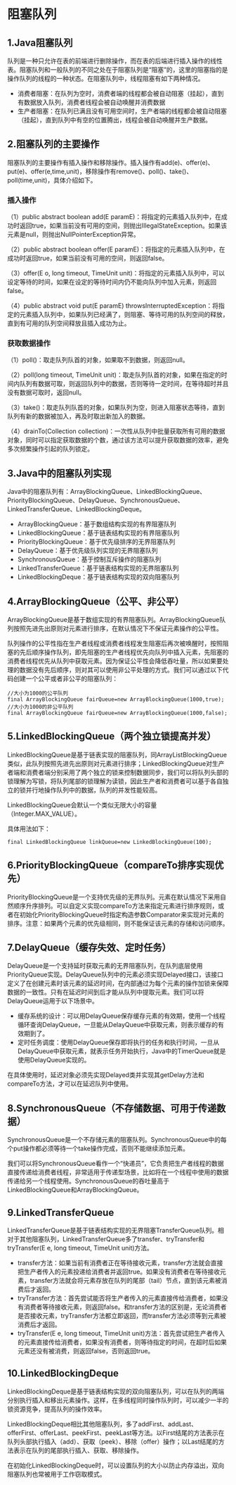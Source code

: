 # 阻塞队列

## 1.Java阻塞队列

队列是一种只允许在表的前端进行删除操作，而在表的后端进行插入操作的线性表。阻塞队列和一般队列的不同之处在于阻塞队列是“阻塞”的，这里的阻塞指的是操作队列的线程的一种状态。在阻塞队列中，线程阻塞有如下两种情况。

- 消费者阻塞：在队列为空时，消费者端的线程都会被自动阻塞（挂起），直到有数据放入队列，消费者线程会被自动唤醒并消费数据
- 生产者阻塞：在队列已满且没有可用空间时，生产者端的线程都会被自动阻塞（挂起），直到队列中有空的位置腾出，线程会被自动唤醒并生产数据。

## 2.阻塞队列的主要操作

阻塞队列的主要操作有插入操作和移除操作。插入操作有add(e)、offer(e)、put(e)、offer(e,time,unit)，移除操作有remove()、poll()、take()、poll(time,unit)，具体介绍如下。

### 插入操作

（1）public abstract boolean add(E paramE)：将指定的元素插入队列中，在成功时返回true，如果当前没有可用的空间，则抛出IllegalStateException。如果该元素是null，则抛出NullPointerException异常。

（2）public abstract boolean offer(E paramE)：将指定的元素插入队列中，在成功时返回true，如果当前没有可用的空间，则返回false。

（3）offer(E o, long timeout, TimeUnit unit)：将指定的元素插入队列中，可以设定等待的时间，如果在设定的等待时间内仍不能向队列中加入元素，则返回false。

（4）public abstract void put(E paramE) throwsInterruptedException：将指定的元素插入队列中，如果队列已经满了，则阻塞、等待可用的队列空间的释放，直到有可用的队列空间释放且插入成功为止。

### 获取数据操作

（1）poll()：取走队列队首的对象，如果取不到数据，则返回null。

（2）poll(long timeout, TimeUnit unit)：取走队列队首的对象，如果在指定的时间内队列有数据可取，则返回队列中的数据，否则等待一定时间，在等待超时并且没有数据可取时，返回null。

（3）take()：取走队列队首的对象，如果队列为空，则进入阻塞状态等待，直到队列有新的数据被加入，再及时取出新加入的数据。

（4）drainTo(Collection collection)：一次性从队列中批量获取所有可用的数据对象，同时可以指定获取数据的个数，通过该方法可以提升获取数据的效率，避免多次频繁操作引起的队列锁定。

## 3.Java中的阻塞队列实现

Java中的阻塞队列有：ArrayBlockingQueue、LinkedBlockingQueue、PriorityBlockingQueue、DelayQueue、SynchronousQueue、LinkedTransferQueue、LinkedBlockingDeque。

- ArrayBlockingQueue：基于数组结构实现的有界阻塞队列
- LinkedBlockingQueue：基于链表结构实现的有界阻塞队列
- PriorityBlockingQueue：基于优先级排序的无界阻塞队列
- DelayQueue：基于优先级队列实现的无界阻塞队列
- SynchronousQueue：基于控制互斥操作的阻塞队列
- LinkedTransferQueue：基于链表结构实现的无界阻塞队列
- LinkedBlockingDeque：基于链表结构实现的双向阻塞队列

## 4.ArrayBlockingQueue（公平、非公平）

ArrayBlockingQueue是基于数组实现的有界阻塞队列。ArrayBlockingQueue队列按照先进先出原则对元素进行排序，在默认情况下不保证元素操作的公平性。

队列操作的公平性指在生产者线程或消费者线程发生阻塞后再次被唤醒时，按照阻塞的先后顺序操作队列，即先阻塞的生产者线程优先向队列中插入元素，先阻塞的消费者线程优先从队列中获取元素。因为保证公平性会降低吞吐量，所以如果要处理的数据没有先后顺序，则对其可以使用非公平处理的方式。我们可以通过以下代码创建一个公平或者非公平的阻塞队列：

```
//大小为1000的公平队列
final ArrayBlockingQueue fairQueue=new ArrayBlockingQueue(1000,true);
//大小为1000的非公平队列
final ArrayBlockingQueue fairQueue=new ArrayBlockingQueue(1000,false);
```

## 5.LinkedBlockingQueue（两个独立锁提高并发）

LinkedBlockingQueue是基于链表实现的阻塞队列，同ArrayListBlockingQueue类似，此队列按照先进先出原则对元素进行排序；LinkedBlockingQueue对生产者端和消费者端分别采用了两个独立的锁来控制数据同步，我们可以将队列头部的锁理解为写锁，将队列尾部的锁理解为读锁，因此生产者和消费者可以基于各自独立的锁并行地操作队列中的数据，队列的并发性能较高。

LinkedBlockingQueue会默认一个类似无限大小的容量（Integer.MAX_VALUE）。

具体用法如下：

```
final LinkedBlockingQueue linkQueue=new LinkedBlockingQueue(100);
```

## 6.PriorityBlockingQueue（compareTo排序实现优先）

PriorityBlockingQueue是一个支持优先级的无界队列。元素在默认情况下采用自然顺序升序排列。可以自定义实现compareTo方法来指定元素进行排序规则，或者在初始化PriorityBlockingQueue时指定构造参数Comparator来实现对元素的排序。注意：如果两个元素的优先级相同，则不能保证该元素的存储和访问顺序。

## 7.DelayQueue（缓存失效、定时任务）

DelayQueue是一个支持延时获取元素的无界阻塞队列，在队列底层使用PriorityQueue实现。DelayQueue队列中的元素必须实现Delayed接口，该接口定义了在创建元素时该元素的延迟时间，在内部通过为每个元素的操作加锁来保障数据的一致性。只有在延迟时间到后才能从队列中提取元素。我们可以将DelayQueue运用于以下场景中。

- 缓存系统的设计：可以用DelayQueue保存缓存元素的有效期，使用一个线程循环查询DelayQueue，一旦能从DelayQueue中获取元素，则表示缓存的有效期到了。
- 定时任务调度：使用DelayQueue保存即将执行的任务和执行时间，一旦从DelayQueue中获取元素，就表示任务开始执行，Java中的TimerQueue就是使用DelayQueue实现的。

在具体使用时，延迟对象必须先实现Delayed类并实现其getDelay方法和compareTo方法，才可以在延迟队列中使用。

## 8.SynchronousQueue（不存储数据、可用于传递数据）

SynchronousQueue是一个不存储元素的阻塞队列。SynchronousQueue中的每个put操作都必须等待一个take操作完成，否则不能继续添加元素。

我们可以将SynchronousQueue看作一个“快递员”，它负责把生产者线程的数据直接传递给消费者线程，非常适用于传递型场景，比如将在一个线程中使用的数据传递给另一个线程使用。SynchronousQueue的吞吐量高于LinkedBlockingQueue和ArrayBlockingQueue。

## 9.LinkedTransferQueue

LinkedTransferQueue是基于链表结构实现的无界阻塞TransferQueue队列。相对于其他阻塞队列，LinkedTransferQueue多了transfer、tryTransfer和tryTransfer(E e, long timeout, TimeUnit unit)方法。

- transfer方法：如果当前有消费者正在等待接收元素，transfer方法就会直接把生产者传入的元素投递给消费者并返回true。如果没有消费者在等待接收元素，transfer方法就会将元素存放在队列的尾部（tail）节点，直到该元素被消费后才返回。
- tryTransfer方法：首先尝试能否将生产者传入的元素直接传给消费者，如果没有消费者等待接收元素，则返回false。和transfer方法的区别是，无论消费者是否接收元素，tryTransfer方法都立即返回，而transfer方法必须等到元素被消费后才返回。
- tryTransfer(E e, long timeout, TimeUnit unit)方法：首先尝试把生产者传入的元素直接传给消费者，如果没有消费者，则等待指定的时间，在超时后如果元素还没有被消费，则返回false，否则返回true。

## 10.LinkedBlockingDeque

LinkedBlockingDeque是基于链表结构实现的双向阻塞队列，可以在队列的两端分别执行插入和移出元素操作。这样，在多线程同时操作队列时，可以减少一半的锁资源竞争，提高队列的操作效率。

LinkedBlockingDeque相比其他阻塞队列，多了addFirst、addLast、offerFirst、offerLast、peekFirst、peekLast等方法。以First结尾的方法表示在队列头部执行插入（add）、获取（peek）、移除（offer）操作；以Last结尾的方法表示在队列的尾部执行插入、获取、移除操作。

在初始化LinkedBlockingDeque时，可以设置队列的大小以防止内存溢出，双向阻塞队列也常被用于工作窃取模式。

